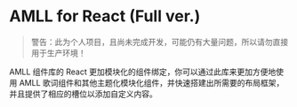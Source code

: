 # AMLL for React (Full ver.)

> 警告：此为个人项目，且尚未完成开发，可能仍有大量问题，所以请勿直接用于生产环境！

AMLL 组件库的 React 更加模块化的组件绑定，你可以通过此库来更加方便地使用 AMLL 歌词组件和其他主题化模块化组件，并快速搭建出所需要的布局框架，并且提供了相应的槽位以添加自定义内容。

